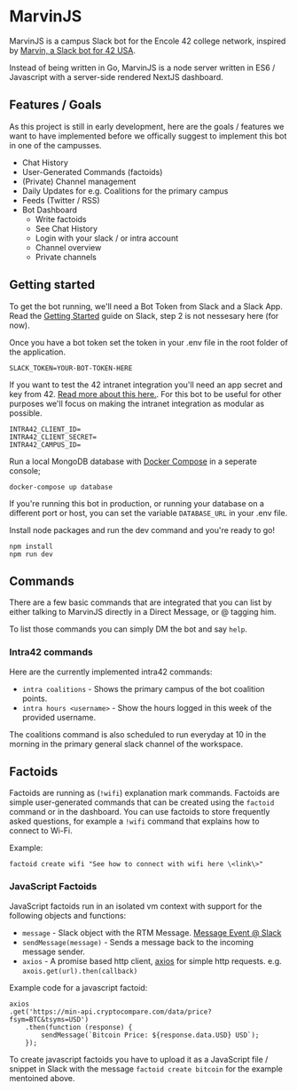 # MarvinJS

MarvinJS is a campus Slack bot for the Encole 42 college network, inspired by [Marvin, a Slack bot for 42 USA](https://github.com/riking/marvin).

Instead of being written in Go, MarvinJS is a node server written in ES6 / Javascript with a server-side rendered NextJS dashboard.

## Features / Goals

As this project is still in early development, here are the goals / features we want to have implemented before we offically suggest to implement this bot in one of the campusses.

* Chat History
* User-Generated Commands (factoids)
* (Private) Channel management
* Daily Updates for e.g. Coalitions for the primary campus
* Feeds (Twitter / RSS)
* Bot Dashboard
  * Write factoids
  * See Chat History
  * Login with your slack / or intra account
  * Channel overview
  * Private channels

## Getting started

To get the bot running, we'll need a Bot Token from Slack and a Slack App. Read the [Getting Started](https://api.slack.com/bot-users#getting_started) guide on Slack, step 2 is not nessesary here (for now).

Once you have a bot token set the token in your .env file in the root folder of the application.

```(env)
SLACK_TOKEN=YOUR-BOT-TOKEN-HERE
```

If you want to test the 42 intranet integration you'll need an app secret and key from 42. [Read more about this here.](https://api.intra.42.fr/apidoc/guides/getting_started#create-an-application). For this bot to be useful for other purposes we'll focus on making the intranet integration as modular as possible.

```(env)
INTRA42_CLIENT_ID=
INTRA42_CLIENT_SECRET=
INTRA42_CAMPUS_ID=
```

Run a local MongoDB database with [Docker Compose](https://docs.docker.com/compose/install/) in a seperate console;

```(bash)
docker-compose up database
```

If you're running this bot in production, or running your database on a different port or host, you can set the variable `DATABASE_URL` in your .env file.

Install node packages and run the dev command and you're ready to go!

```(bash)
npm install
npm run dev
```

## Commands

There are a few basic commands that are integrated that you can list by either talking to MarvinJS directly in a Direct Message, or @ tagging him.

To list those commands you can simply DM the bot and say `help`.

### Intra42 commands

Here are the currently implemented intra42 commands:

* `intra coalitions` - Shows the primary campus of the bot coalition points.
* `intra hours <username>` - Show the hours logged in this week of the provided username.

The coalitions command is also scheduled to run everyday at 10 in the morning in the primary general slack channel of the workspace.

## Factoids

Factoids are running as (`!wifi`) explanation mark commands. Factoids are simple user-generated commands that can be created using the `factoid` command or in the dashboard. You can use factoids to store frequently asked questions, for example a `!wifi` command that explains how to connect to Wi-Fi.

Example:

`factoid create wifi "See how to connect with wifi here \<link\>"`

### JavaScript Factoids

JavaScript factoids run in an isolated vm context with support for the following objects and functions:

* `message` - Slack object with the RTM Message. [Message Event @ Slack](https://api.slack.com/events/message)
* `sendMessage(message)` - Sends a message back to the incoming message sender.
* `axios` - A promise based http client, [axios](https://github.com/axios/axios) for simple http requests. e.g. `axois.get(url).then(callback)`

Example code for a javascript factoid:

```(javascript)
axios
.get('https://min-api.cryptocompare.com/data/price?fsym=BTC&tsyms=USD')
    .then(function (response) {
        sendMessage(`Bitcoin Price: ${response.data.USD} USD`);
    });
```

To create javascript factoids you have to upload it as a JavaScript file / snippet in Slack with the message `factoid create bitcoin` for the example mentoined above.
